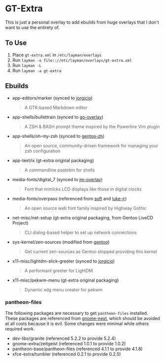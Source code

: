 GT-Extra
========

This is just a personal overlay to add ebuilds from huge overlays that I don't want to use the entirety of.

To Use
------

1. Place `gt-extra.xml` in `/etc/layman/overlays`
2. Run `layman -o file:://etc/layman/overlays/gt-extra.xml`
3. Run `layman -L`
4. Run `layman -a gt-extra`

Ebuilds
-------

- app-editors/marker (synced to [jorgicio](https://github.com/jorgicio/jorgicio-gentoo-overlay))
  > A GTK-based Markdown editor
- app-shells/bullettrain (synced to [go-overlay](https://github.com/Dr-Terrible/go-overlay))
  > A ZSH & BASH prompt theme inspired by the Powerline Vim plugin
- app-shells/oh-my-zsh (synced to [gentoo-zh](https://github.com/microcai/gentoo-zh))
  > An open source, community-driven framework for managing your zsh configuration
- app-text/ix (gt-extra original packaging)
  > A commandline pastebin for shells
- media-fonts/digital_7 (synced to [jm-overlay](https://github.com/Jannis234/jm-overlay))
  > Font that mimicks LCD displays like those in digital clocks
- media-fonts/overpass (referenced from [soft](https://bitbucket.org/Soft/overlay) and [luke-jr](https://scm.dashjr.org/scmroot/git/portage-overlays/luke-jr))
  > An open source web font family inspired by Highway Gothic
- net-misc/net-setup (gt-extra original packaging, from Gentoo LiveCD Project)
  > CLI dialog-based helper to set up network connections
- sys-kernel/zen-sources (modified from [gentoo](https://cgit.gentoo.org/repo/gentoo.git/))
  > Get current zen-sources as Gentoo stopped providing this kernel
- x11-misc/lightdm-slick-greeter (synced to [jorgicio](https://github.com/jorgicio/jorgicio-gentoo-overlay))
  > A performant greeter for LightDM
- x11-misc/pekwm-menu (gt-extra original packaging)
  > Dynamic xdg menu creator for pekwm

### pantheon-files

The following packages are necessary to get `pantheon-files` installed.
These packages are referenced from [gnome-next](https://github.com/Heather/gentoo-gnome),
which should be avoided at all costs because it is evil.
Some changes were minimal while others required work.

- dev-libs/granite (referenced 5.2.2 to provide 5.2.4)
- gnome-extra/zeitgeist (referenced 1.0.1 to provide 1.0.2)
- pantheon-base/pantheon-files (referenced 4.1.1 to provide 4.1.8)
- xfce-extra/tumbler (referenced 0.2.1 to provide 0.2.5)
